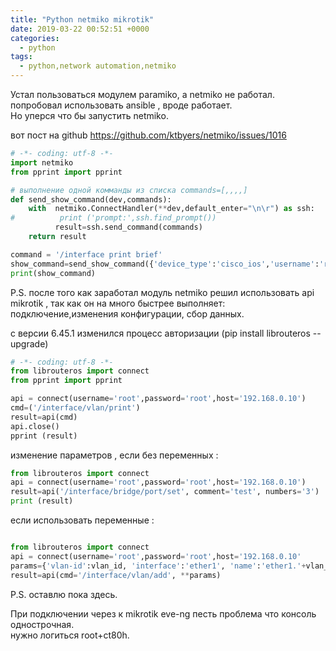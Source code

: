 ```yaml
---
title: "Python netmiko mikrotik"
date: 2019-03-22 00:52:51 +0000
categories:
  - python
tags:
  - python,network automation,netmiko
---
```




Устал  пользоваться модулем paramiko, а netmiko не работал. попробовал использовать ansible , вроде работает.  
Но  уперся что бы запустить netmiko.

вот пост на github https://github.com/ktbyers/netmiko/issues/1016



```python
# -*- coding: utf-8 -*-
import netmiko
from pprint import pprint

# выполнение одной комманды из списка commands=[,,,,]
def send_show_command(dev,commands):
    with  netmiko.ConnectHandler(**dev,default_enter="\n\r") as ssh:
#          print ('prompt:',ssh.find_prompt())
          result=ssh.send_command(commands)
    return result

command = '/interface print brief'
show_command=send_show_command({'device_type':'cisco_ios','username':'root+ct80h','password':'root','verbose':True,'ip':'192.168.30.20'},command)
print(show_command)
```

P.S. после того как заработал модуль netmiko решил использовать api mikrotik  , так как он на много быстрее выполняет: подключение,изменения конфигурации,  сбор данных.

с версии 6.45.1 изменился процесс авторизации (pip install librouteros --upgrade)
```python
# -*- coding: utf-8 -*-
from librouteros import connect
from pprint import pprint

api = connect(username='root',password='root',host='192.168.0.10')
cmd=('/interface/vlan/print')
result=api(cmd)
api.close()
pprint (result)
```

изменение параметров  , если без переменных :
```python
from librouteros import connect
api = connect(username='root',password='root',host='192.168.0.10')
result=api('/interface/bridge/port/set', comment='test', numbers='3')  лучше по .id
print (result)
```

если использовать переменные :
```python

from librouteros import connect
api = connect(username='root',password='root',host='192.168.0.10'
params={'vlan-id':vlan_id, 'interface':'ether1', 'name':'ether1.'+vlan_id, 'comment':'pppoe_vlan'}
result=api(cmd='/interface/vlan/add', **params)
```

P.S. оставлю пока здесь.

При подключении через к mikrotik eve-ng песть проблема что консоль однострочная.  
нужно логиться root+ct80h.

<!-- Yandex.Metrika counter --> <script type="text/javascript" > (function(m,e,t,r,i,k,a){m[i]=m[i]||function(){(m[i].a=m[i].a||[]).push(arguments)}; m[i].l=1*new Date();k=e.createElement(t),a=e.getElementsByTagName(t)[0],k.async=1,k.src=r,a.parentNode.insertBefore(k,a)}) (window, document, "script", "https://mc.yandex.ru/metrika/tag.js", "ym"); ym(53515717, "init", { clickmap:true, trackLinks:true, accurateTrackBounce:true, webvisor:true }); </script> <noscript><div><img src="https://mc.yandex.ru/watch/53515717" style="position:absolute; left:-9999px;" alt="" /></div></noscript> <!-- /Yandex.Metrika counter -->
